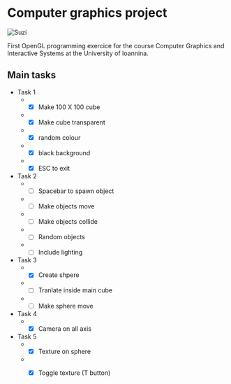 # Computer graphics project

![Suzi](examples/obj_import_test/obj_example.gif)

First OpenGL programming exercice for the course Computer Graphics and Interactive Systems at the University of Ioannina.

## Main tasks
* Task 1
  * - [x] Make 100 X 100 cube 
  * - [x] Make cube transparent
  * - [x] random colour
  * - [x] black background
  * - [x] ESC to exit
* Task 2
  * - [ ] Spacebar to spawn object
  * - [ ] Make objects move
  * - [ ] Make objects collide
  * - [ ] Random objects
  * - [ ] Include lighting
* Task 3
  * - [X] Create shpere 
  * - [ ] Tranlate inside main cube
  * - [ ] Make sphere move
* Task 4
  * - [x] Camera on all axis
* Task 5
  * - [x] Texture on sphere
  * - [x] Toggle texture (T button)

